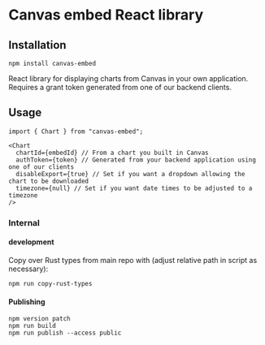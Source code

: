 # Canvas embed React library

## Installation

```
npm install canvas-embed
```

React library for displaying charts from Canvas in your own application. Requires a grant token generated from one of our backend clients.

## Usage

```
import { Chart } from "canvas-embed";

<Chart
  chartId={embedId} // From a chart you built in Canvas
  authToken={token} // Generated from your backend application using one of our clients
  disableExport={true} // Set if you want a dropdown allowing the chart to be downloaded
  timezone={null} // Set if you want date times to be adjusted to a timezone
/>
```

### Internal

#### development

Copy over Rust types from main repo with (adjust relative path in script as necessary):

```
npm run copy-rust-types
```

#### Publishing

```
npm version patch
npm run build
npm run publish --access public
```